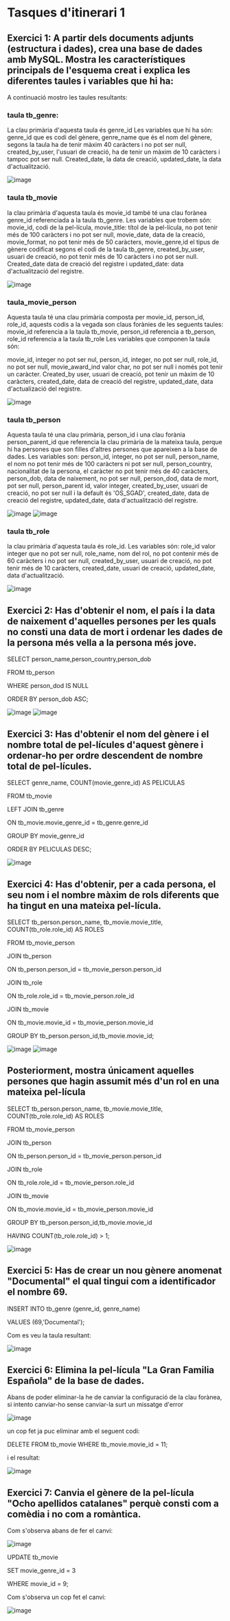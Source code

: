 # Tasques d'itinerari 1

## Exercici 1: A partir dels documents adjunts (estructura i dades), crea una base de dades amb MySQL. Mostra les característiques principals de l'esquema creat i explica les diferentes taules i variables que hi ha:

A continuació mostro les taules resultants:

### taula tb_genre:

La clau primària d'aquesta taula és genre_id
Les variables que hi ha són: genre_id que es codi del gènere, genre_name que és el nom del gènere, segons la taula ha de tenir màxim 40 caràcters i no pot ser null, created_by_user, l'usuari de creació, ha de tenir un màxim de 10 caràcters i tampoc pot ser null. Created_date, la data de creació, updated_date, la data d'actualització.

![image](https://user-images.githubusercontent.com/109982515/186440593-77f612ab-569a-4376-9f7d-6213cfeacb0d.png)

### taula tb_movie

la clau primària d'aquesta taula és movie_id també té una clau forànea genre_id referenciada a la taula tb_genre.
Les variables que trobem són:
movie_id, codi de la pel-lícula, movie_title: títol de la pel-lícula, no pot tenir més de 100 caràcters i no pot ser null, movie_date, data de la creació, movie_format, no pot tenir més de 50 caràcters, movie_genre,id el tipus de gènere codificat segons el codi de la taula tb_genre, created_by_user, usuari de creació, no pot tenir més de 10 caràcters i no pot ser null.
Created_date data de creació del registre i updated_date: data d'actualització del registre.

![image](https://user-images.githubusercontent.com/109982515/186440623-013dc28d-b1f9-4fbf-9222-683d6484ab48.png)

### taula_movie_person

Aquesta taula té una clau primària composta per movie_id, person_id, role_id, aquests codis a la vegada son claus forànies de les seguents taules:
movie_id referencia a la taula tb_movie, person_id referencia a tb_person, role_id referencia a la taula tb_role
Les variables que componen la taula són:

movie_id, integer no pot ser nul, person_id, integer, no pot ser null, role_id, no pot ser null, movie_award_ind valor char, no pot ser null i només pot tenir un caràcter. Created_by user, usuari de creació, pot tenir un màxim de 10 caràcters, created_date, data de creació del registre, updated_date, data d'actualizació del registre.

![image](https://user-images.githubusercontent.com/109982515/186440677-76b7dd7d-ac6c-44ec-b46e-8efea6331b5f.png)

### taula tb_person

Aquesta taula té una clau primària, person_id i una clau forània person_parent_id que referencia la clau primària de la mateixa taula, perque hi ha persones que son filles d'altres persones que apareixen a la base de dades.
Les variables son:
person_id, integer, no pot ser null, person_name, el nom no pot tenir més de 100 caràcters ni pot ser null, person_country, nacionalitat de la persona, el caràcter no pot tenir més de 40 caràcters, person_dob, data de naixement, no pot ser null, person_dod, data de mort, pot ser null, person_parent id, valor integer, created_by_user, usuari de creació, no pot ser null i la default és 'OS_SGAD', created_date, data de creació del registre, updated_date, data d'actualització del registre.

![image](https://user-images.githubusercontent.com/109982515/186440782-b75a198d-849c-45f5-b57c-0008a689f126.png)
![image](https://user-images.githubusercontent.com/109982515/186440811-14ee4ca1-27dd-4e83-b8be-02b8368bb8da.png)

### taula tb_role

la clau primària d'aquesta taula és role_id.
Les variables són:
role_id valor integer que no pot ser null, role_name, nom del rol, no pot contenir més de 60 caràcters i no pot ser null, created_by_user, usuari de creació, no pot tenir més de 10 caràcters, created_date, usuari de creació, updated_date, data d'actualització.

![image](https://user-images.githubusercontent.com/109982515/186440873-9f507702-7b0d-4d2e-b984-26e861120c2f.png)

## Exercici 2: Has d'obtenir el nom, el país i la data de naixement d'aquelles persones per les quals no consti una data de mort i ordenar les dades de la persona més vella a la persona més jove.

SELECT person_name,person_country,person_dob

FROM tb_person

WHERE person_dod IS NULL

ORDER BY person_dob ASC;

![image](https://user-images.githubusercontent.com/109982515/186436136-e0ea090b-8887-4987-be65-cb705dc382e8.png)
![image](https://user-images.githubusercontent.com/109982515/186436183-ad45f880-0b35-4ac6-a4b0-bab9c2f5dfbd.png)

## Exercici 3: Has d'obtenir el nom del gènere i el nombre total de pel-lícules d'aquest gènere i ordenar-ho per ordre descendent de nombre total de pel-lícules.

SELECT genre_name, COUNT(movie_genre_id) AS PELICULAS 

FROM tb_movie

LEFT JOIN tb_genre

ON tb_movie.movie_genre_id = tb_genre.genre_id

GROUP BY movie_genre_id

ORDER BY PELICULAS DESC;

![image](https://user-images.githubusercontent.com/109982515/186437250-ee5ab004-75bf-4c69-8deb-dd932156b523.png)

## Exercici 4: Has d'obtenir, per a cada persona, el seu nom i el nombre màxim de rols diferents que ha tingut en una mateixa pel-lícula.

SELECT tb_person.person_name, tb_movie.movie_title,  COUNT(tb_role.role_id) AS ROLES

FROM tb_movie_person

JOIN tb_person

ON tb_person.person_id = tb_movie_person.person_id

JOIN tb_role

ON tb_role.role_id = tb_movie_person.role_id

JOIN tb_movie

ON tb_movie.movie_id = tb_movie_person.movie_id

GROUP BY tb_person.person_id,tb_movie.movie_id;

![image](https://user-images.githubusercontent.com/109982515/186437660-aa64f05e-b127-4943-a4cd-12b08b76e853.png)
![image](https://user-images.githubusercontent.com/109982515/186437681-0c8f7898-366e-40e7-921b-aa4b736a2e86.png)

## Posteriorment, mostra únicament aquelles persones que hagin assumit més d'un rol en una mateixa pel-lícula

SELECT tb_person.person_name, tb_movie.movie_title, COUNT(tb_role.role_id) AS ROLES 

FROM tb_movie_person 

JOIN tb_person

ON tb_person.person_id = tb_movie_person.person_id

JOIN tb_role

ON tb_role.role_id = tb_movie_person.role_id

JOIN tb_movie

ON tb_movie.movie_id = tb_movie_person.movie_id

GROUP BY tb_person.person_id,tb_movie.movie_id

HAVING COUNT(tb_role.role_id) > 1;

![image](https://user-images.githubusercontent.com/109982515/186438488-740380ba-4ffe-44c1-9c69-ef3e0188a54d.png)

## Exercici 5: Has de crear un nou gènere anomenat "Documental" el qual tingui com a identificador el nombre 69.

INSERT INTO tb_genre (genre_id, genre_name)

VALUES (69,'Documental');

Com es veu la taula resultant:

![image](https://user-images.githubusercontent.com/109982515/186438741-3acd9bd5-0c1c-475a-b1f5-c8b8d45a0d0e.png)

## Exercici 6: Elimina la pel-lícula "La Gran Familia Española" de la base de dades.

Abans de poder eliminar-la he de canviar la configuració de la clau forànea, si intento canviar-ho sense canviar-la surt un missatge d'error

![image](https://user-images.githubusercontent.com/109982515/186440181-42cd7a81-3b23-4de1-817e-80ecd8781fe3.png)

un cop fet ja puc eliminar amb el seguent codi:

DELETE FROM tb_movie WHERE tb_movie.movie_id = 11;

i el resultat:

![image](https://user-images.githubusercontent.com/109982515/186440338-c0b07d62-1264-4cd2-b2b0-edacbf0167e2.png)

## Exercici 7: Canvia el gènere de la pel-lícula "Ocho apellidos catalanes" perquè consti com a comèdia i no com a romàntica.

Com s'observa abans de fer el canvi:

![image](https://user-images.githubusercontent.com/109982515/186439219-e6370215-841c-4508-9886-583b17dd720b.png)

UPDATE tb_movie

SET movie_genre_id = 3

WHERE movie_id = 9;

Com s'observa un cop fet el canvi:

![image](https://user-images.githubusercontent.com/109982515/186439311-0f91cdf3-614b-46d0-9ebf-cc56e708ec91.png)




